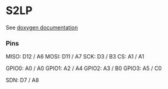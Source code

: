 # S2LP

See [doxygen documentation](https://benwaffle.github.io/S2LP/index.html)

### Pins

MISO: D12 / A6
MOSI: D11 / A7
SCK: D3 / B3
CS: A1 / A1

GPIO0: A0 / A0
GPIO1: A2 / A4
GPIO2: A3 / B0
GPIO3: A5 / C0

SDN: D7 / A8
